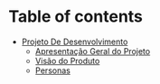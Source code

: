 # Table of contents

* [Projeto De Desenvolvimento](README.md)
  * [Apresentação Geral do Projeto](readme/apresentacao-geral-do-projeto.md)
  * [Visão do Produto](readme/visao-do-produto.md)
  * [Personas](readme/personas.md)

